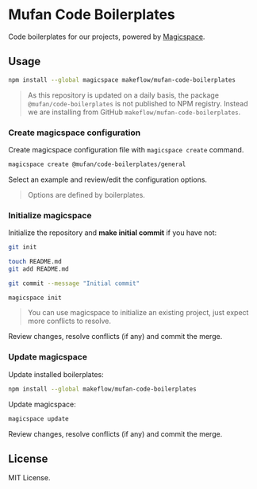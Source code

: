 # Mufan Code Boilerplates

Code boilerplates for our projects, powered by [Magicspace](https://github.com/makeflow/magicspace).

## Usage

```bash
npm install --global magicspace makeflow/mufan-code-boilerplates
```

> As this repository is updated on a daily basis, the package `@mufan/code-boilerplates` is not published to NPM registry. Instead we are installing from GitHub `makeflow/mufan-code-boilerplates`.

### Create magicspace configuration

Create magicspace configuration file with `magicspace create` command.

```bash
magicspace create @mufan/code-boilerplates/general
```

Select an example and review/edit the configuration options.

> Options are defined by boilerplates.

### Initialize magicspace

Initialize the repository and **make initial commit** if you have not:

```bash
git init

touch README.md
git add README.md

git commit --message "Initial commit"
```

```bash
magicspace init
```

> You can use magicspace to initialize an existing project, just expect more conflicts to resolve.

Review changes, resolve conflicts (if any) and commit the merge.

### Update magicspace

Update installed boilerplates:

```bash
npm install --global makeflow/mufan-code-boilerplates
```

Update magicspace:

```bash
magicspace update
```

Review changes, resolve conflicts (if any) and commit the merge.

## License

MIT License.
